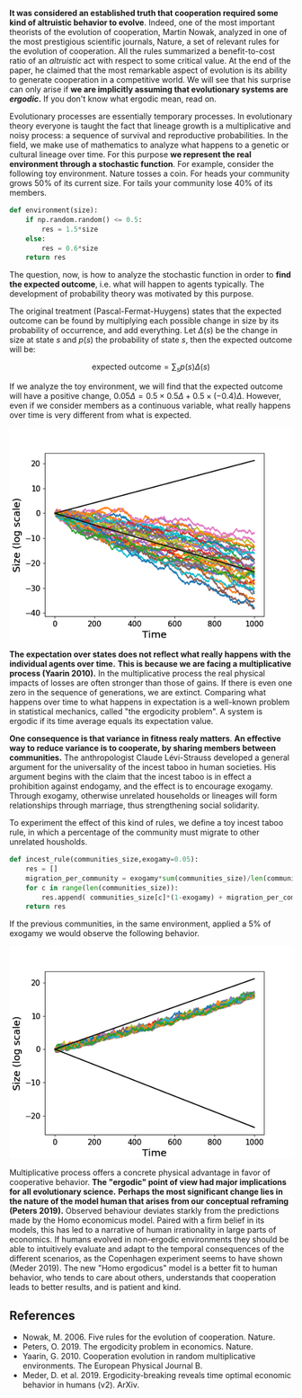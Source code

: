 

**It was considered an established truth that cooperation required some kind of altruistic behavior to evolve**.
Indeed, one of the most important theorists of the evolution of cooperation, Martin Nowak, analyzed in one of the most prestigious scientific journals, Nature, a set of relevant rules for the evolution of cooperation.
All the rules summarized a benefit-to-cost ratio of an *altruistic* act with respect to some critical value.
At the end of the paper, he claimed that the most remarkable aspect of evolution is its ability to generate cooperation in a competitive world.
We will see that his surprise can only arise if **we are implicitly assuming that evolutionary systems are *ergodic*.**
If you don't know what ergodic mean, read on.

Evolutionary processes are essentially temporary processes.
In evolutionary theory everyone is taught the fact that lineage growth is a multiplicative and noisy process: a sequence of survival and reproductive probabilities.
In the field, we make use of mathematics to analyze what happens to a genetic or cultural lineage over time.
For this purpose **we represent the real environment through a stochastic function**.
For example, consider the following toy environment.
Nature tosses a coin.
For heads your community grows 50% of its current size.
For tails your community lose 40% of its members.

```python
def environment(size):
    if np.random.random() <= 0.5:
        res = 1.5*size
    else:
        res = 0.6*size
    return res
```

The question, now, is how to analyze the stochastic function in order to **find the expected outcome**, i.e. what will happen to agents typically.
The development of probability theory was motivated by this purpose.

The original treatment (Pascal-Fermat-Huygens) states that the expected outcome can be found by multiplying each possible change in size by its probability of occurrence, and add everything.
Let $\Delta(s)$ be the change in size at state $s$ and $p(s)$ the probability of state $s$, then the expected outcome will be:

$$\text{expected outcome} = \sum_s p(s)\Delta(s)$$

If we analyze the toy environment, we will find that the expected outcome will have a positive change, $0.05\Delta = 0.5 \times 0.5\Delta + 0.5 \times (-0.4)\Delta$.
However, even if we consider members as a continuous variable, what really happens over time is very different from what is expected.

![simple_gamble](./static/simple_gamble.png)

**The expectation over states does not reflect what really happens with the individual agents over time.**
**This is because we are facing a multiplicative process (Yaarin 2010).**
In the multiplicative process the real physical impacts of losses are often stronger than those of gains.
If there is even one zero in the sequence of generations, we are extinct.
Comparing what happens over time to what happens in expectation is a well-known problem in statistical mechanics, called "the ergodicity problem".
A system is ergodic if its time average equals its expectation value.

**One consequence is that variance in fitness realy matters**.
**An effective way to reduce variance is to cooperate, by sharing members between communities.**
The anthropologist Claude Lévi-Strauss developed a general argument for the universality of the incest taboo in human societies.
His argument begins with the claim that the incest taboo is in effect a prohibition against endogamy, and the effect is to encourage exogamy. Through exogamy, otherwise unrelated households or lineages will form relationships through marriage, thus strengthening social solidarity.

To experiment the effect of this kind of rules, we define a toy incest taboo rule, in which a percentage of the community must migrate to other unrelated housholds.

```python
def incest_rule(communities_size,exogamy=0.05):
    res = []
    migration_per_community = exogamy*sum(communities_size)/len(communities_size)
    for c in range(len(communities_size)):
        res.append( communities_size[c]*(1-exogamy) + migration_per_community )
    return res 
```

If the previous communities, in the same environment, applied a 5% of exogamy we would observe the following behavior.

![incesto](./static/simple_gamble_incesto.png)

Multiplicative process offers a concrete physical advantage in favor of cooperative behavior.
**The "ergodic" point of view had major implications for all evolutionary science.**
**Perhaps the most significant change lies in the nature of the model human that arises from our conceptual reframing (Peters 2019).**
Observed behaviour deviates starkly from the predictions made by the Homo economicus model.
Paired with a firm belief in its models, this has led to a narrative of human irrationality in large parts of economics.
If humans evolved in non-ergodic environments they should be able to intuitively evaluate and adapt to the temporal consequences of the different scenarios, as the Copenhagen experiment seems to have shown (Meder 2019).
The new "Homo ergodicus" model is a better fit to human behavior, who tends to care about others, understands that cooperation leads to better results, and is patient and kind.


## References

- Nowak, M. 2006. Five rules for the evolution of cooperation. Nature.
- Peters, O. 2019. The ergodicity problem in economics. Nature.
- Yaarin, G. 2010. Cooperation evolution in random multiplicative environments. The European Physical Journal B.
- Meder, D. et al. 2019. Ergodicity-breaking reveals time optimal economic behavior in humans (v2). ArXiv.
